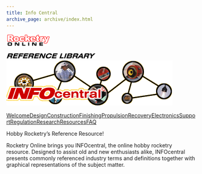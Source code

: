```yaml
---
title: Info Central
archive_page: archive/index.html
---
```

[![](/images/ro_logo3.gif)](/http://www.rocketryonline.com/home.html)

![](/images/reference_logo.gif) ![](/images/infocentral.gif)

[Welcome](/welcome/)[Design](/design/)[Construction](/construction/)[Finishing](/finishing/)[Propulsion](/propulsion/)[Recovery](/recovery/)[Electronics](/electronics/)[Support](/support/)[Regulation](/regulation/)[Research](/research/)[Resources](/resources/)[FAQ](http://www.ninfinger.org/~sven/rockets/rmrfaq.toc.html)

Hobby Rocketry’s Reference Resource!

Rocketry Online brings you INFOcentral, the online hobby rocketry resource. Designed to assist old and new enthusiasts alike, INFOcentral presents commonly referenced industry terms and definitions together with graphical representations of the subject matter.

